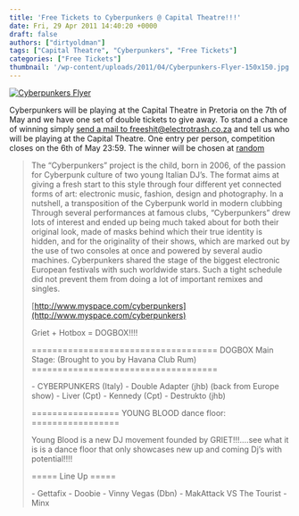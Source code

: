 ```yaml
---
title: 'Free Tickets to Cyberpunkers @ Capital Theatre!!!'
date: Fri, 29 Apr 2011 14:40:20 +0000
draft: false
authors: ["dirtyoldman"]
tags: ["Capital Theatre", "Cyberpunkers", "Free Tickets"]
categories: ["Free Tickets"]
thumbnail: '/wp-content/uploads/2011/04/Cyberpunkers-Flyer-150x150.jpg'
---
```


[![](/wp-content/uploads/2011/04/Cyberpunkers-Flyer.jpg "Cyberpunkers Flyer")](/2011/04/29/free-tickets-to-cyberpunkers-capital-theatre/cyberpunkers-flyer/)

Cyberpunkers will be playing at the Capital Theatre in Pretoria on the 7th of May and we have one set of double tickets to give away. To stand a chance of winning simply [send a mail to freeshit@electrotrash.co.za](mailto:freeshit@electrotrash.co.za?Subject=PARTY@Capital) and tell us who will be playing at the Capital Theatre. One entry per person, competition closes on the 6th of May 23:59. The winner will be chosen at [random](http://www.random.org/)

> The “Cyberpunkers” project is the child, born in 2006, of the passion for Cyberpunk culture of two young Italian DJ’s. The format aims at giving a fresh start to this style through four different yet connected forms of art: electronic music, fashion, design and photography. In a nutshell, a transposition of the Cyberpunk world in modern clubbing Through several performances at famous clubs, “Cyberpunkers” drew lots of interest and ended up being much taked about for both their original look, made of masks behind which their true identity is hidden, and for the originality of their shows, which are marked out by the use of two consoles at once and powered by several audio machines. Cyberpunkers shared the stage of the biggest electronic European festivals with such worldwide stars. Such a tight schedule did not prevent them from doing a lot of important remixes and singles.
>
> [http://www.myspace.com/cyberpunkers](http://www.myspace.com/cyberpunkers)
>
> Griet + Hotbox = DOGBOX!!!!
>
> \==================================== DOGBOX Main Stage: (Brought to you by Havana Club Rum) ====================================
>
> \- CYBERPUNKERS (Italy) - Double Adapter (jhb) (back from Europe show) - Liver (Cpt) - Kennedy (Cpt) - Destrukto (jhb)
>
> \================= YOUNG BLOOD dance floor: =================
>
> Young Blood is a new DJ movement founded by GRIET!!!....see what it is is a dance floor that only showcases new up and coming Dj’s with potential!!!!
>
> \===== Line Up =====
>
> \- Gettafix - Doobie - Vinny Vegas (Dbn) - MakAttack VS The Tourist - Minx